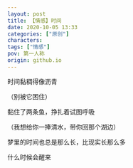 ```yaml
---
layout: post
title: 【情感】时间
date: 2020-10-05 13:33
categories: ["原创"]
characters: 
tags: ["情感"]
pov: 第一人称
origin: github.io
---
```


时间黏稠得像沥青

（别被它困住）

黏住了两条鱼，挣扎着试图呼吸

（我想给你一捧清水，带你回那个湖边）

梦里的时间也总是那么长，比现实长那么多

什么时候会醒来